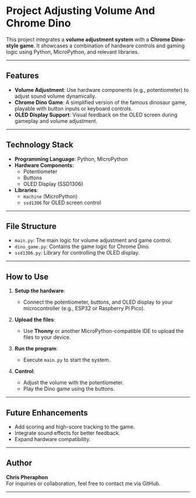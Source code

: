 # Project Adjusting Volume And Chrome Dino

This project integrates a **volume adjustment system** with a **Chrome Dino-style game**. It showcases a combination of hardware controls and gaming logic using Python, MicroPython, and relevant libraries.

---

## Features

- **Volume Adjustment**: Use hardware components (e.g., potentiometer) to adjust sound volume dynamically.
- **Chrome Dino Game**: A simplified version of the famous dinosaur game, playable with button inputs or keyboard controls.
- **OLED Display Support**: Visual feedback on the OLED screen during gameplay and volume adjustment.

---

## Technology Stack

- **Programming Language**: Python, MicroPython
- **Hardware Components**: 
  - Potentiometer
  - Buttons
  - OLED Display (SSD1306)
- **Libraries**:
  - `machine` (MicroPython)
  - `ssd1306` for OLED screen control

---

## File Structure

- `main.py`: The main logic for volume adjustment and game control.
- `dino_game.py`: Contains the game logic for Chrome Dino.
- `ssd1306.py`: Library for controlling the OLED display.

---

## How to Use

1. **Setup the hardware**:
   - Connect the potentiometer, buttons, and OLED display to your microcontroller (e.g., ESP32 or Raspberry Pi Pico).
   
2. **Upload the files**:
   - Use **Thonny** or another MicroPython-compatible IDE to upload the files to your device.

3. **Run the program**:
   - Execute `main.py` to start the system.

4. **Control**:
   - Adjust the volume with the potentiometer.
   - Play the Dino game using the buttons.

---

## Future Enhancements

- Add scoring and high-score tracking to the game.
- Integrate sound effects for better feedback.
- Expand hardware compatibility.

---

## Author

**Chris Pheraphon**  
For inquiries or collaboration, feel free to contact me via GitHub.

---

